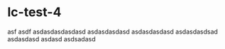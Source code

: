 # lc-test-4
asf asdf
 asdasdasdasdasd
asdasdasdasd
asdasdasdasd
asdasdasdsad
asdasdasd
asdasd
asdsadasd
